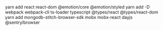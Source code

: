 yarn add react react-dom @emotion/core @emotion/styled
yarn add -D webpack webpack-cli ts-loader typescript @types/react @types/react-dom
yarn add mongodb-stitch-browser-sdk mobx mobx-react dayjs @sentry/browser
